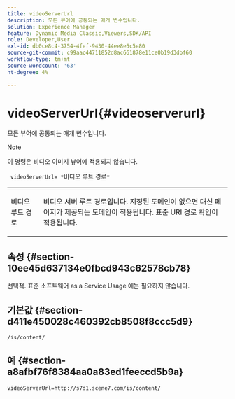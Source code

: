 ```yaml
---
title: videoServerUrl
description: 모든 뷰어에 공통되는 매개 변수입니다.
solution: Experience Manager
feature: Dynamic Media Classic,Viewers,SDK/API
role: Developer,User
exl-id: db0ce8c4-3754-4fef-9430-44ee8e5c5e80
source-git-commit: c99aac44711852d8ac661878e11ce0b19d3dbf60
workflow-type: tm+mt
source-wordcount: '63'
ht-degree: 4%

---
```


# videoServerUrl{#videoserverurl}

모든 뷰어에 공통되는 매개 변수입니다.

>[!NOTE]
>
>이 명령은 비디오 이미지 뷰어에 적용되지 않습니다.

` videoServerUrl= *`비디오 루트 경로`*`

<table id="table_9B98C97485DD4DEB8A6ECBCE8DF6B886"> 
 <tbody> 
  <tr> 
   <td colname="col1"> <p> <span class="codeph"> <span class="varname"> 비디오 루트 경로</span> </span> </p> </td> 
   <td colname="col2"> <p> 비디오 서버 루트 경로입니다. 지정된 도메인이 없으면 대신 페이지가 제공되는 도메인이 적용됩니다. 표준 URI 경로 확인이 적용됩니다. </p> </td> 
  </tr> 
 </tbody> 
</table>

## 속성 {#section-10ee45d637134e0fbcd943c62578cb78}

선택적. 표준 소프트웨어 as a Service Usage 에는 필요하지 않습니다.

## 기본값 {#section-d411e450028c460392cb8508f8ccc5d9}

`/is/content/`

## 예 {#section-a8afbf76f8384aa0a83ed1feeccd5b9a}

```
videoServerUrl=http://s7d1.scene7.com/is/content/
```
